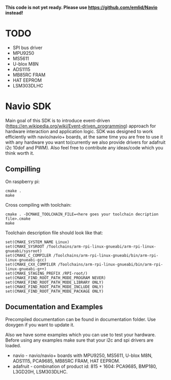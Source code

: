 
**This code is not yet ready. Please use https://github.com/emlid/Navio instead!**

# TODO

* SPI bus driver
* MPU9250
* MS5611
* U-blox M8N
* ADS1115
* MB85RC FRAM
* HAT EEPROM
* LSM303DLHC

# Navio SDK

Main goal of this SDK is to introduce event-driven (https://en.wikipedia.org/wiki/Event-driven_programming) approach for hardware interaction and application logic. SDK was designed to work efficiently with navio/navio+ boards, at the same time you are free to use it with any hardware you want to(currently we also provide drivers for adafruit i2c 10dof and PWM). Also feel free to contribute any ideas/code which you think worth it.

## Compilling

On raspberry pi:

	cmake .
	make

Cross compiling with toolchain:

	cmake . -DCMAKE_TOOLCHAIN_FILE=<here goes your toolchain decription file>.cmake
	make

Toolchain description file should look like that:

	set(CMAKE_SYSTEM_NAME Linux)
	set(CMAKE_SYSROOT /Toolchains/arm-rpi-linux-gnueabi/arm-rpi-linux-gnueabi/sysroot)
	set(CMAKE_C_COMPILER /Toolchains/arm-rpi-linux-gnueabi/bin/arm-rpi-linux-gnueabi-gcc)
	set(CMAKE_CXX_COMPILER /Toolchains/arm-rpi-linux-gnueabi/bin/arm-rpi-linux-gnueabi-g++)
	set(CMAKE_STAGING_PREFIX /RPI-root/)
	set(CMAKE_FIND_ROOT_PATH_MODE_PROGRAM NEVER)
	set(CMAKE_FIND_ROOT_PATH_MODE_LIBRARY ONLY)
	set(CMAKE_FIND_ROOT_PATH_MODE_INCLUDE ONLY)
	set(CMAKE_FIND_ROOT_PATH_MODE_PACKAGE ONLY)

## Documentation and Examples

Precompiled documentation can be found in documentation folder.
Use doxygen if you want to update it.

Also we have some examples which you can use to test your hardware.
Before using any examples make sure that your i2c and spi drivers are loaded.

* navio - navio/navio+ boards with MPU9250, MS5611, U-blox M8N, ADS1115, PCA9685, MB85RC FRAM, HAT EEPROM.
* adafruit - combination of product id: 815 + 1604: PCA9685, BMP180, L3GD20H, LSM303DLHC.
